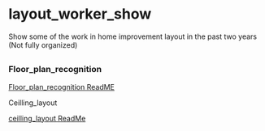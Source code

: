 # layout_worker_show
Show some of the work in home improvement layout in the past two years (Not fully organized)

## 

### Floor_plan_recognition



[Floor_plan_recognition ReadME](./Floor_plan_recognition/README.md)



Ceilling_layout

[ceilling_layout ReadMe](./ceilling_layout/README.md)